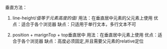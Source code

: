 垂直方法：
1. line-height/*值等于元素高度的值*/
用法：在垂直居中元素的父元素上使用
优点：适合于各个浏览器
缺点：只适用于单行文本，多行文本不可

2. position + marignTop + top垂直居中
用法：在垂直居中元素上使用
优点：适合于各个浏览器
缺点：高度必须固定,并且需要父元素的relative定位

